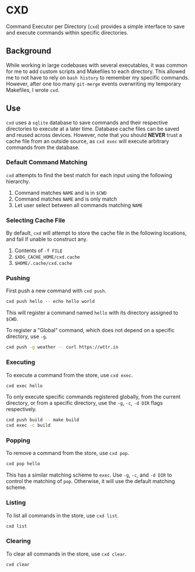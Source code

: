 # CXD
Command Executor per Directory (`cxd`) provides a simple interface to save and execute
commands within specific directories. 

## Background
While working in large codebases with several executables, it was common for me to add
custom scripts and Makefiles to each directory. This allowed me to not have to rely on
`bash history` to remember my specific commands. However, after one too many `git-merge`
events overwriting my temporary Makefiles, I wrote `cxd`.

## Use
`cxd` uses a `sqlite` database to save commands and their respective directories to execute
at a later time. Database cache files can be saved and reused across devices. However,
note that you should **NEVER** trust a cache file from an outside source, as `cxd exec`
will execute arbitrary commands from the database.

### Default Command Matching
`cxd` attempts to find the best match for each input using the following hierarchy.

1. Command matches `NAME` and is in `$CWD`
1. Command matches `NAME` and is only match
1. Let user select between all commands matching `NAME`

### Selecting Cache File
By default, `cxd` will attempt to store the cache file in the following locations, and 
fail if unable to construct any.

1. Contents of `-f FILE`
1. `$XDG_CACHE_HOME/cxd.cache`
1. `$HOME/.cache/cxd.cache`

### Pushing
First push a new command with `cxd push`.

```sh
cxd push hello -- echo hello world
```

This will register a command named `hello` with its directory assigned to `$CWD`.

To register a "Global" command, which does not depend on a specific directory, use `-g`. 
```sh
cxd push -g weather -- curl https://wttr.in
```

### Executing
To execute a command from the store, use `cxd exec`. 

```sh
cxd exec hello
```

To only execute specific commands registered globally, from the current directory, or
from a specific directory, use the `-g`, `-c`, `-d DIR` flags respectively.

```sh
cxd push build -- make build
cxd exec -c build
```

### Popping
To remove a command from the store, use `cxd pop`.

```sh
cxd pop hello
```

This has a similar matching scheme to `exec`. Use `-g`, `-c`, and `-d DIR` to control
the matching of `pop`. Otherwise, it will use the default matching scheme.

### Listing
To list all commands in the store, use `cxd list`.

```sh
cxd list
```

### Clearing
To clear all commands in the store, use `cxd clear`.

```sh
cxd clear
```
